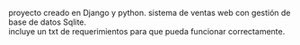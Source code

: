 proyecto creado en Django y python. 
sistema de ventas web con gestión de base de datos Sqlite.  
incluye un txt de requerimientos para que pueda funcionar correctamente.